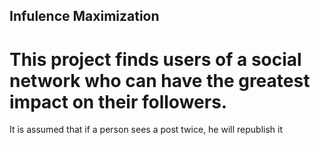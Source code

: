 ## Infulence Maximization

# This project finds users of a social network who can have the greatest impact on their followers.

It is assumed that if a person sees a post twice, he will republish it
